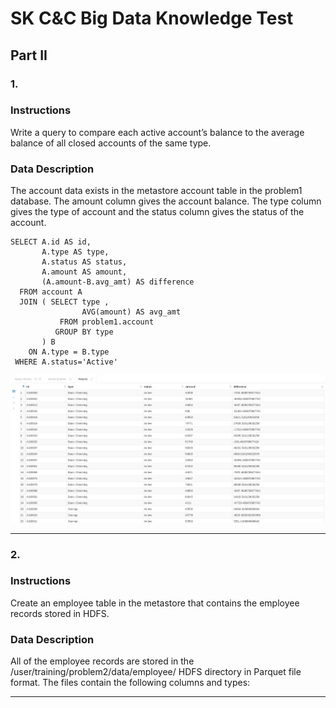# SK C&C Big Data Knowledge Test
## Part II

### 1.

### Instructions

Write a query to compare each active account’s balance to the average balance of all closed accounts of the same type.

### Data Description

The account data exists in the metastore account table in the problem1 database. The amount column gives the account balance. The type column gives the type of account and the status column gives the status of the account.

```
SELECT A.id AS id,
       A.type AS type,
       A.status AS status,
       A.amount AS amount,
       (A.amount-B.avg_amt) AS difference
  FROM account A
  JOIN ( SELECT type ,
                AVG(amount) AS avg_amt
           FROM problem1.account
          GROUP BY type
       ) B
    ON A.type = B.type
 WHERE A.status='Active'
 ```
 
![photo.PNG](https://github.com/jamesj4318/SKCC_20190719_FinalTest/blob/master/challenges/images/part2-1-result.PNG?raw=true)

----------------------------------------------------------------------------------------------------------------------------------------
### 2.

### Instructions

Create an employee table in the metastore that contains the employee records stored in HDFS.

### Data Description
All of the employee records are stored in the /user/training/problem2/data/employee/ HDFS directory in Parquet file format.
The files contain the following columns and types:










----------------------------------------------------------------------------------------------------------------------------------------







